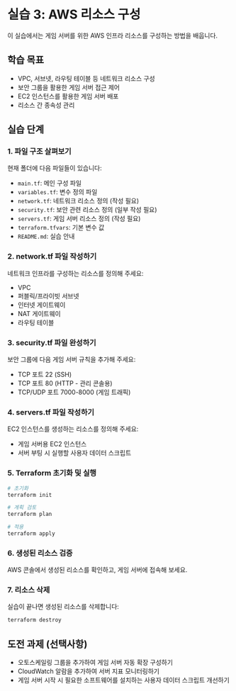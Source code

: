 # 실습 3: AWS 리소스 구성

이 실습에서는 게임 서버를 위한 AWS 인프라 리소스를 구성하는 방법을 배웁니다.

## 학습 목표

- VPC, 서브넷, 라우팅 테이블 등 네트워크 리소스 구성
- 보안 그룹을 활용한 게임 서버 접근 제어
- EC2 인스턴스를 활용한 게임 서버 배포
- 리소스 간 종속성 관리

## 실습 단계

### 1. 파일 구조 살펴보기
현재 폴더에 다음 파일들이 있습니다:
- `main.tf`: 메인 구성 파일
- `variables.tf`: 변수 정의 파일
- `network.tf`: 네트워크 리소스 정의 (작성 필요)
- `security.tf`: 보안 관련 리소스 정의 (일부 작성 필요)
- `servers.tf`: 게임 서버 리소스 정의 (작성 필요)
- `terraform.tfvars`: 기본 변수 값
- `README.md`: 실습 안내

### 2. network.tf 파일 작성하기
네트워크 인프라를 구성하는 리소스를 정의해 주세요:
- VPC
- 퍼블릭/프라이빗 서브넷
- 인터넷 게이트웨이
- NAT 게이트웨이
- 라우팅 테이블

### 3. security.tf 파일 완성하기
보안 그룹에 다음 게임 서버 규칙을 추가해 주세요:
- TCP 포트 22 (SSH)
- TCP 포트 80 (HTTP - 관리 콘솔용)
- TCP/UDP 포트 7000-8000 (게임 트래픽)

### 4. servers.tf 파일 작성하기
EC2 인스턴스를 생성하는 리소스를 정의해 주세요:
- 게임 서버용 EC2 인스턴스
- 서버 부팅 시 실행할 사용자 데이터 스크립트

### 5. Terraform 초기화 및 실행

```bash
# 초기화
terraform init

# 계획 검토
terraform plan

# 적용
terraform apply
```

### 6. 생성된 리소스 검증
AWS 콘솔에서 생성된 리소스를 확인하고, 게임 서버에 접속해 보세요.

### 7. 리소스 삭제
실습이 끝나면 생성된 리소스를 삭제합니다:

```bash
terraform destroy
```

## 도전 과제 (선택사항)
- 오토스케일링 그룹을 추가하여 게임 서버 자동 확장 구성하기
- CloudWatch 알람을 추가하여 서버 지표 모니터링하기
- 게임 서버 시작 시 필요한 소프트웨어를 설치하는 사용자 데이터 스크립트 개선하기
